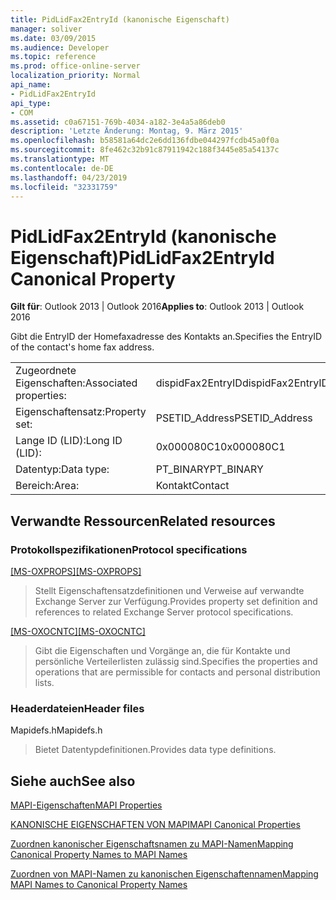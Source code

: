 ```yaml
---
title: PidLidFax2EntryId (kanonische Eigenschaft)
manager: soliver
ms.date: 03/09/2015
ms.audience: Developer
ms.topic: reference
ms.prod: office-online-server
localization_priority: Normal
api_name:
- PidLidFax2EntryId
api_type:
- COM
ms.assetid: c0a67151-769b-4034-a182-3e4a5a86deb0
description: 'Letzte Änderung: Montag, 9. März 2015'
ms.openlocfilehash: b58581a64dc2e6dd136fdbe044297fcdb45a0f0a
ms.sourcegitcommit: 8fe462c32b91c87911942c188f3445e85a54137c
ms.translationtype: MT
ms.contentlocale: de-DE
ms.lasthandoff: 04/23/2019
ms.locfileid: "32331759"
---
```

# <a name="pidlidfax2entryid-canonical-property"></a><span data-ttu-id="be754-103">PidLidFax2EntryId (kanonische Eigenschaft)</span><span class="sxs-lookup"><span data-stu-id="be754-103">PidLidFax2EntryId Canonical Property</span></span>

  
  
<span data-ttu-id="be754-104">**Gilt für**: Outlook 2013 | Outlook 2016</span><span class="sxs-lookup"><span data-stu-id="be754-104">**Applies to**: Outlook 2013 | Outlook 2016</span></span> 
  
<span data-ttu-id="be754-105">Gibt die EntryID der Homefaxadresse des Kontakts an.</span><span class="sxs-lookup"><span data-stu-id="be754-105">Specifies the EntryID of the contact's home fax address.</span></span>
  
|||
|:-----|:-----|
|<span data-ttu-id="be754-106">Zugeordnete Eigenschaften:</span><span class="sxs-lookup"><span data-stu-id="be754-106">Associated properties:</span></span>  <br/> |<span data-ttu-id="be754-107">dispidFax2EntryID</span><span class="sxs-lookup"><span data-stu-id="be754-107">dispidFax2EntryID</span></span>  <br/> |
|<span data-ttu-id="be754-108">Eigenschaftensatz:</span><span class="sxs-lookup"><span data-stu-id="be754-108">Property set:</span></span>  <br/> |<span data-ttu-id="be754-109">PSETID_Address</span><span class="sxs-lookup"><span data-stu-id="be754-109">PSETID_Address</span></span>  <br/> |
|<span data-ttu-id="be754-110">Lange ID (LID):</span><span class="sxs-lookup"><span data-stu-id="be754-110">Long ID (LID):</span></span>  <br/> |<span data-ttu-id="be754-111">0x000080C1</span><span class="sxs-lookup"><span data-stu-id="be754-111">0x000080C1</span></span>  <br/> |
|<span data-ttu-id="be754-112">Datentyp:</span><span class="sxs-lookup"><span data-stu-id="be754-112">Data type:</span></span>  <br/> |<span data-ttu-id="be754-113">PT_BINARY</span><span class="sxs-lookup"><span data-stu-id="be754-113">PT_BINARY</span></span>  <br/> |
|<span data-ttu-id="be754-114">Bereich:</span><span class="sxs-lookup"><span data-stu-id="be754-114">Area:</span></span>  <br/> |<span data-ttu-id="be754-115">Kontakt</span><span class="sxs-lookup"><span data-stu-id="be754-115">Contact</span></span>  <br/> |
   
## <a name="related-resources"></a><span data-ttu-id="be754-116">Verwandte Ressourcen</span><span class="sxs-lookup"><span data-stu-id="be754-116">Related resources</span></span>

### <a name="protocol-specifications"></a><span data-ttu-id="be754-117">Protokollspezifikationen</span><span class="sxs-lookup"><span data-stu-id="be754-117">Protocol specifications</span></span>

<span data-ttu-id="be754-118">[[MS-OXPROPS]](https://msdn.microsoft.com/library/f6ab1613-aefe-447d-a49c-18217230b148%28Office.15%29.aspx)</span><span class="sxs-lookup"><span data-stu-id="be754-118">[[MS-OXPROPS]](https://msdn.microsoft.com/library/f6ab1613-aefe-447d-a49c-18217230b148%28Office.15%29.aspx)</span></span>
  
> <span data-ttu-id="be754-119">Stellt Eigenschaftensatzdefinitionen und Verweise auf verwandte Exchange Server zur Verfügung.</span><span class="sxs-lookup"><span data-stu-id="be754-119">Provides property set definition and references to related Exchange Server protocol specifications.</span></span>
    
<span data-ttu-id="be754-120">[[MS-OXOCNTC]](https://msdn.microsoft.com/library/9b636532-9150-4836-9635-9c9b756c9ccf%28Office.15%29.aspx)</span><span class="sxs-lookup"><span data-stu-id="be754-120">[[MS-OXOCNTC]](https://msdn.microsoft.com/library/9b636532-9150-4836-9635-9c9b756c9ccf%28Office.15%29.aspx)</span></span>
  
> <span data-ttu-id="be754-121">Gibt die Eigenschaften und Vorgänge an, die für Kontakte und persönliche Verteilerlisten zulässig sind.</span><span class="sxs-lookup"><span data-stu-id="be754-121">Specifies the properties and operations that are permissible for contacts and personal distribution lists.</span></span>
    
### <a name="header-files"></a><span data-ttu-id="be754-122">Headerdateien</span><span class="sxs-lookup"><span data-stu-id="be754-122">Header files</span></span>

<span data-ttu-id="be754-123">Mapidefs.h</span><span class="sxs-lookup"><span data-stu-id="be754-123">Mapidefs.h</span></span>
  
> <span data-ttu-id="be754-124">Bietet Datentypdefinitionen.</span><span class="sxs-lookup"><span data-stu-id="be754-124">Provides data type definitions.</span></span>
    
## <a name="see-also"></a><span data-ttu-id="be754-125">Siehe auch</span><span class="sxs-lookup"><span data-stu-id="be754-125">See also</span></span>



[<span data-ttu-id="be754-126">MAPI-Eigenschaften</span><span class="sxs-lookup"><span data-stu-id="be754-126">MAPI Properties</span></span>](mapi-properties.md)
  
[<span data-ttu-id="be754-127">KANONISCHE EIGENSCHAFTEN VON MAPI</span><span class="sxs-lookup"><span data-stu-id="be754-127">MAPI Canonical Properties</span></span>](mapi-canonical-properties.md)
  
[<span data-ttu-id="be754-128">Zuordnen kanonischer Eigenschaftsnamen zu MAPI-Namen</span><span class="sxs-lookup"><span data-stu-id="be754-128">Mapping Canonical Property Names to MAPI Names</span></span>](mapping-canonical-property-names-to-mapi-names.md)
  
[<span data-ttu-id="be754-129">Zuordnen von MAPI-Namen zu kanonischen Eigenschaftennamen</span><span class="sxs-lookup"><span data-stu-id="be754-129">Mapping MAPI Names to Canonical Property Names</span></span>](mapping-mapi-names-to-canonical-property-names.md)

